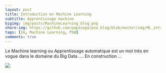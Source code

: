 ```yaml
---
layout: post
title: Introduction en Machine Learning 
subtitle: Apprentissage machine 
bigimg: img/posts/MachineLearning_blog.png
share-img: https://github.com/papasega/psw_blog/blob/master/img/ML_intro.png
tags: [IA, Machine Learning, PSW]
comments: true
---
```


Le Machine learning ou Apprentissage automatique est un mot très en vogue dans le domaine du Big Data .... En construction ...


![](https://github.com/papasega/psw_blog/blob/master/img/ML_intro.png)
